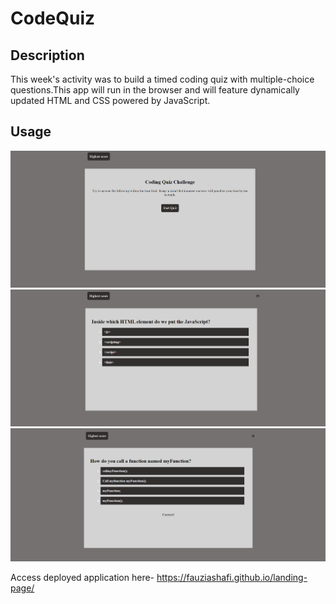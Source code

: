 # CodeQuiz

## Description

This week's activity was to build a timed coding quiz with multiple-choice questions.This app will run in the browser and will feature dynamically updated HTML and CSS powered by JavaScript.

## Usage

<img src= "assets/images/ss1.png">
<img src= "assets/images/ss2.png">
<img src= "assets/images/ss3.png">

   
   


Access deployed application here- https://fauziashafi.github.io/landing-page/